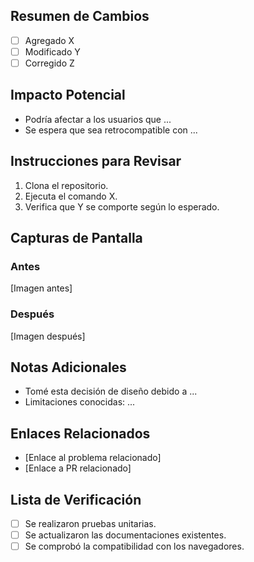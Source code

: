 ## Resumen de Cambios

- [ ] Agregado X
- [ ] Modificado Y
- [ ] Corregido Z

## Impacto Potencial

- Podría afectar a los usuarios que ...
- Se espera que sea retrocompatible con ...

## Instrucciones para Revisar

1. Clona el repositorio.
2. Ejecuta el comando X.
3. Verifica que Y se comporte según lo esperado.

## Capturas de Pantalla

### Antes

[Imagen antes]

### Después

[Imagen después]

## Notas Adicionales

- Tomé esta decisión de diseño debido a ...
- Limitaciones conocidas: ...

## Enlaces Relacionados

- [Enlace al problema relacionado]
- [Enlace a PR relacionado]

## Lista de Verificación

- [ ] Se realizaron pruebas unitarias.
- [ ] Se actualizaron las documentaciones existentes.
- [ ] Se comprobó la compatibilidad con los navegadores.
